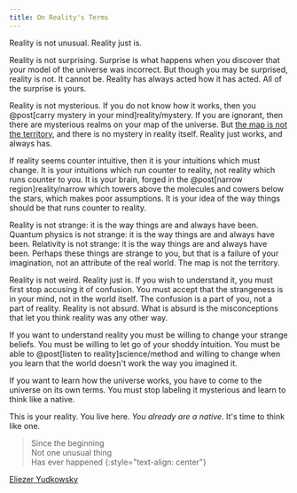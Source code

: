 ```yaml
---
title: On Reality's Terms
---
```

Reality is not unusual. Reality just is.

Reality is not surprising. Surprise is what happens when you discover that your model of the universe was incorrect. But though you may be surprised, reality is not. It cannot be. Reality has always acted how it has acted. All of the surprise is yours.

Reality is not mysterious. If you do not know how it works, then you @post[carry mystery in your mind]reality/mystery. If you are ignorant, then there are mysterious realms on your map of the universe. But [the map is not the territory](http://lesswrong.com/lw/erp/skill_the_map_is_not_the_territory/), and there is no mystery in reality itself. Reality just works, and always has.

If reality seems counter intuitive, then it is your intuitions which must change. It is your intuitions which run counter to reality, not reality which runs counter to you. It is your brain, forged in the @post[narrow region]reality/narrow which towers above the molecules and cowers below the stars, which makes poor assumptions. It is your idea of the way things should be that runs counter to reality.

Reality is not strange: it is the way things are and always have been. Quantum physics is not strange: it is the way things are and always have been. Relativity is not strange: it is the way things are and always have been. Perhaps these things are strange to you, but that is a failure of your imagination, not an attribute of the real world. The map is not the territory.

Reality is not weird. Reality just is. If you wish to understand it, you must first stop accusing it of confusion. You must accept that the strangeness is in your mind, not in the world itself. The confusion is a part of you, not a part of reality. Reality is not absurd. What is absurd is the misconceptions that let you think reality was any other way.

If you want to understand reality you must be willing to change your strange beliefs. You must be willing to let go of your shoddy intuition. You must be able to @post[listen to reality]science/method and willing to change when you learn that the world doesn't work the way you imagined it.

If you want to learn how the universe works, you have to come to the universe on its own terms. You must stop labeling it mysterious and learn to think like a native.

This is your reality. You live here. *You already are a native*. It's time to think like one.

> Since the beginning<br/>
> Not one unusual thing<br/>
> Has ever happened
{:style="text-align: center"}

<p class="automatic title blockquote"><a href="http://lesswrong.com/lw/hr/universal_law/">Eliezer Yudkowsky</a></p>
